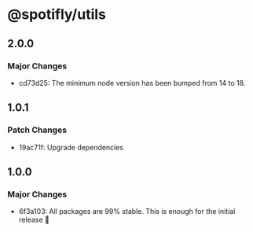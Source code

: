 # @spotifly/utils

## 2.0.0

### Major Changes

- cd73d25: The minimum node version has been bumped from 14 to 18.

## 1.0.1

### Patch Changes

- 19ac71f: Upgrade dependencies

## 1.0.0

### Major Changes

- 6f3a103: All packages are 99% stable. This is enough for the initial release 🎉
